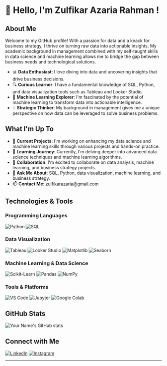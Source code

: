 # 👋 Hello, I'm Zulfikar Azaria Rahman !

## About Me

Welcome to my GitHub profile! With a passion for data and a knack for business strategy, I thrive on turning raw data into actionable insights. My academic background in management combined with my self-taught skills in data science and machine learning allows me to bridge the gap between business needs and technological solutions.

- 📊 **Data Enthusiast**: I love diving into data and uncovering insights that drive business decisions.
- 🔍 **Curious Learner**: I have a fundamental knowledge of SQL, Python, and data visualization tools such as Tableau and Looker Studio.
- 🤖 **Machine Learning Explorer**: I'm fascinated by the potential of machine learning to transform data into actionable intelligence.
- 💡 **Strategic Thinker**: My background in management gives me a unique perspective on how data can be leveraged to solve business problems.

## What I'm Up To

- 🔭 **Current Projects**: I'm working on enhancing my data science and machine learning skills through various projects and hands-on practice.
- 🌱 **Learning Journey**: Currently, I'm delving deeper into advanced data science techniques and machine learning algorithms.
- 👯 **Collaboration**: I'm excited to collaborate on data analysis, machine learning, and business strategy projects.
- 💬 **Ask Me About**: SQL, Python, data visualization, machine learning, and business strategy.
- 📫 **Contact Me**: [zulfikarazaria@gmail.com](mailto:zulfikarazaria@gmail.com)

## Technologies & Tools

### Programming Languages
![Python](https://img.shields.io/badge/-Python-333333?style=flat&logo=python)
![SQL](https://img.shields.io/badge/-SQL-333333?style=flat&logo=postgresql)

### Data Visualization
![Tableau](https://img.shields.io/badge/-Tableau-333333?style=flat&logo=tableau)
![Looker Studio](https://img.shields.io/badge/-Looker%20Studio-333333?style=flat&logo=google-analytics)
![Matplotlib](https://img.shields.io/badge/-Matplotlib-333333?style=flat&logo=python)
![Seaborn](https://img.shields.io/badge/-Seaborn-333333?style=flat&logo=python)

### Machine Learning & Data Science
![Scikit-Learn](https://img.shields.io/badge/-Scikit--Learn-333333?style=flat&logo=scikit-learn)
![Pandas](https://img.shields.io/badge/-Pandas-333333?style=flat&logo=pandas)
![NumPy](https://img.shields.io/badge/-NumPy-333333?style=flat&logo=numpy)

### Tools & Platforms
![VS Code](https://img.shields.io/badge/-VS%20Code-333333?style=flat&logo=visual-studio-code)
![Jupyter](https://img.shields.io/badge/-Jupyter-333333?style=flat&logo=jupyter)
![Google Colab](https://img.shields.io/badge/-Google%20Colab-333333?style=flat&logo=google-colab)

## GitHub Stats

![Your Name's GitHub stats](https://github-readme-stats.vercel.app/api?username=yourusername&show_icons=true&theme=radical)


## Connect with Me

[![LinkedIn](https://img.shields.io/badge/-LinkedIn-333333?style=flat&logo=linkedin)](https://www.linkedin.com/in/zulfikar-azaria-rahman/)
[![Instagram](https://img.shields.io/badge/-Instagram-333333?style=flat&logo=instagram)]([https://instagram.com/yourinstagram](https://www.instagram.com/photojourn4l))

---

